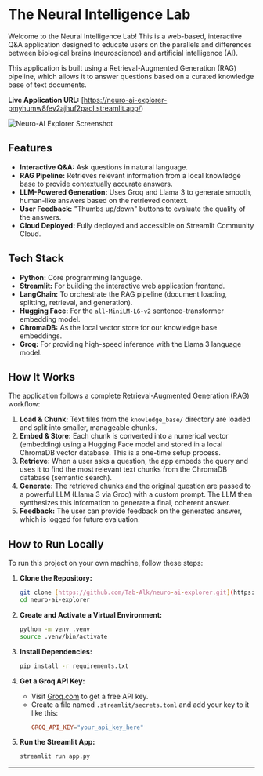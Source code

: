# The Neural Intelligence Lab

Welcome to the Neural Intelligence Lab! This is a web-based, interactive Q&A application designed to educate users on the parallels and differences between biological brains (neuroscience) and artificial intelligence (AI).

This application is built using a Retrieval-Augmented Generation (RAG) pipeline, which allows it to answer questions based on a curated knowledge base of text documents.

**Live Application URL:** [https://neuro-ai-explorer-pmyhumw8fev2ajhuf2pacl.streamlit.app/)

![Neuro-AI Explorer Screenshot](https://i.imgur.com/8aV4Y1U.png)

## Features

-   **Interactive Q&A:** Ask questions in natural language.
-   **RAG Pipeline:** Retrieves relevant information from a local knowledge base to provide contextually accurate answers.
-   **LLM-Powered Generation:** Uses Groq and Llama 3 to generate smooth, human-like answers based on the retrieved context.
-   **User Feedback:** "Thumbs up/down" buttons to evaluate the quality of the answers.
-   **Cloud Deployed:** Fully deployed and accessible on Streamlit Community Cloud.

## Tech Stack

-   **Python:** Core programming language.
-   **Streamlit:** For building the interactive web application frontend.
-   **LangChain:** To orchestrate the RAG pipeline (document loading, splitting, retrieval, and generation).
-   **Hugging Face:** For the `all-MiniLM-L6-v2` sentence-transformer embedding model.
-   **ChromaDB:** As the local vector store for our knowledge base embeddings.
-   **Groq:** For providing high-speed inference with the Llama 3 language model.

## How It Works

The application follows a complete Retrieval-Augmented Generation (RAG) workflow:

1.  **Load & Chunk:** Text files from the `knowledge_base/` directory are loaded and split into smaller, manageable chunks.
2.  **Embed & Store:** Each chunk is converted into a numerical vector (embedding) using a Hugging Face model and stored in a local ChromaDB vector database. This is a one-time setup process.
3.  **Retrieve:** When a user asks a question, the app embeds the query and uses it to find the most relevant text chunks from the ChromaDB database (semantic search).
4.  **Generate:** The retrieved chunks and the original question are passed to a powerful LLM (Llama 3 via Groq) with a custom prompt. The LLM then synthesizes this information to generate a final, coherent answer.
5.  **Feedback:** The user can provide feedback on the generated answer, which is logged for future evaluation.

## How to Run Locally

To run this project on your own machine, follow these steps:

1.  **Clone the Repository:**
    ```bash
    git clone [https://github.com/Tab-Alk/neuro-ai-explorer.git](https://github.com/Tab-Alk/neuro-ai-explorer.git)
    cd neuro-ai-explorer
    ```

2.  **Create and Activate a Virtual Environment:**
    ```bash
    python -m venv .venv
    source .venv/bin/activate
    ```

3.  **Install Dependencies:**
    ```bash
    pip install -r requirements.txt
    ```

4.  **Get a Groq API Key:**
    -   Visit [Groq.com](https://console.groq.com/keys) to get a free API key.
    -   Create a file named `.streamlit/secrets.toml` and add your key to it like this:
        ```toml
        GROQ_API_KEY="your_api_key_here"
        ```

5.  **Run the Streamlit App:**
    ```bash
    streamlit run app.py
    ```

---
